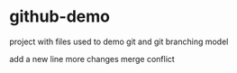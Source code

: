 github-demo
===========

project with files used to demo git and git branching model

add a new line
more changes
merge conflict
